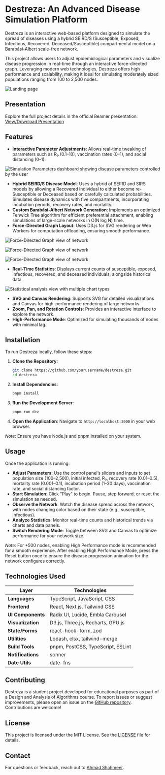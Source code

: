 # Destreza: An Advanced Disease Simulation Platform

Destreza is an interactive web-based platform designed to simulate the spread of diseases using a hybrid SEIRD/S (Susceptible, Exposed, Infectious, Recovered, Deceased/Susceptible) compartmental model on a Barabási-Albert scale-free network.

This project allows users to adjust epidemiological parameters and visualize disease progression in real-time through an interactive force-directed graph. Leveraging modern web technologies, Destreza offers high performance and scalability, making it ideal for simulating moderately sized populations ranging from 100 to 2,500 nodes.

![Landing page](screenshots/Destreza_LandingPage1.png)

## Presentation

Explore the full project details in the official Beamer presentation:  
[View/Download Presentation](docs/Destreza_Presentation.pdf)

## Features

- **Interactive Parameter Adjustments**: Allows real-time tweaking of parameters such as R₀ (0.1–10), vaccination rates (0–1), and social distancing (0–1).

![Simulation Parameters dashboard showing disease parameters controlled by the user](screenshots/Destreza_SimulationParams.png)

- **Hybrid SEIRD/S Disease Model**: Uses a hybrid of SEIRD and SIRS models by allowing a Recovered individual to either become re-Susceptible or Deceased based on carefully calculated probabilities. Simulates disease dynamics with five compartments, incorporating incubation periods, recovery rates, and mortality.
- **Custom Barabási-Albert Network Generation**: Implements an optimized Fenwick Tree algorithm for efficient preferential attachment, enabling simulations of large-scale networks in O(N log N) time.
- **Force-Directed Graph Layout**: Uses D3.js for SVG rendering or Web Workers for computation offloading, ensuring smooth performance.

![Force-Directed Graph view of network](screenshots/Destreza_NetworkGraph1.png)

![Force-Directed Graph view of network](screenshots/Destreza_NetworkGraph4.png)

![Force-Directed Graph view of network](screenshots/Destreza_NetworkGraph3.png)

- **Real-Time Statistics**: Displays current counts of susceptible, exposed, infectious, recovered, and deceased individuals, alongside historical data.

![Statistical analysis view with multiple chart types](screenshots/Destreza_Statistics.png)

- **SVG and Canvas Rendering**: Supports SVG for detailed visualizations and Canvas for high-performance rendering of large networks.
- **Zoom, Pan, and Rotation Controls**: Provides an interactive interface to explore the network.
- **High-Performance Mode**: Optimized for simulating thousands of nodes with minimal lag.

## Installation

To run Destreza locally, follow these steps:

1. **Clone the Repository**:
   ```bash
   git clone https://github.com/yourusername/destreza.git
   cd destreza
   ```

2. **Install Dependencies**:
   ```bash
   pnpm install
   ```

3. **Run the Development Server**:
   ```bash
   pnpm run dev
   ```

4. **Open the Application**:
   Navigate to `http://localhost:3000` in your web browser.

*Note*: Ensure you have Node.js and pnpm installed on your system.

## Usage

Once the application is running:

- **Adjust Parameters**: Use the control panel’s sliders and inputs to set population size (100–2,500), initial infected, R₀, recovery rate (0.01–0.5), mortality rate (0.001–0.1), incubation period (1–30 days), vaccination rate, and social distancing factor.
- **Start Simulation**: Click "Play" to begin. Pause, step forward, or reset the simulation as needed.
- **Observe the Network**: Watch the disease spread across the network, with nodes changing color based on their state (e.g., susceptible, infectious).
- **Analyze Statistics**: Monitor real-time counts and historical trends via charts and data panels.
- **Switch Rendering Mode**: Toggle between SVG and Canvas to optimize performance for your network size.

*Note*: For +500 nodes, enabling High Performance mode is recommended for a smooth experience. After enabling High Performance Mode, press the Reset button once to ensure the disease progression animation for the network configures correctly.

## Technologies Used

| **Layer**         | **Technologies**                  |
| ----------------- | --------------------------------- |
| **Languages**     | TypeScript, JavaScript, CSS       |
| **Frontend**      | React, Next.js, Tailwind CSS      |
| **UI Components** | Radix UI, Lucide, Embla Carousel  |
| **Visualization** | D3.js, Three.js, Recharts, GPU.js |
| **State/Forms**   | react-hook-form, zod              |
| **Utilities**     | Lodash, clsx, tailwind-merge      |
| **Build Tools**   | pnpm, PostCSS, TypeScript, ESLint |
| **Notifications** | sonner                            |
| **Date Utils**    | date-fns                          |

## Contributing

Destreza is a student project developed for educational purposes as part of a Design and Analysis of Algorithms course. To report issues or suggest improvements, please open an issue on the [GitHub repository](https://github.com/Sys-Omertosa/Destreza_Disease_Simulator). Contributions are welcome!

## License

This project is licensed under the MIT License. See the [LICENSE](LICENSE) file for details.

## Contact

For questions or feedback, reach out to [Ahmad Shahmeer](https://github.com/Sys-Omertosa).
